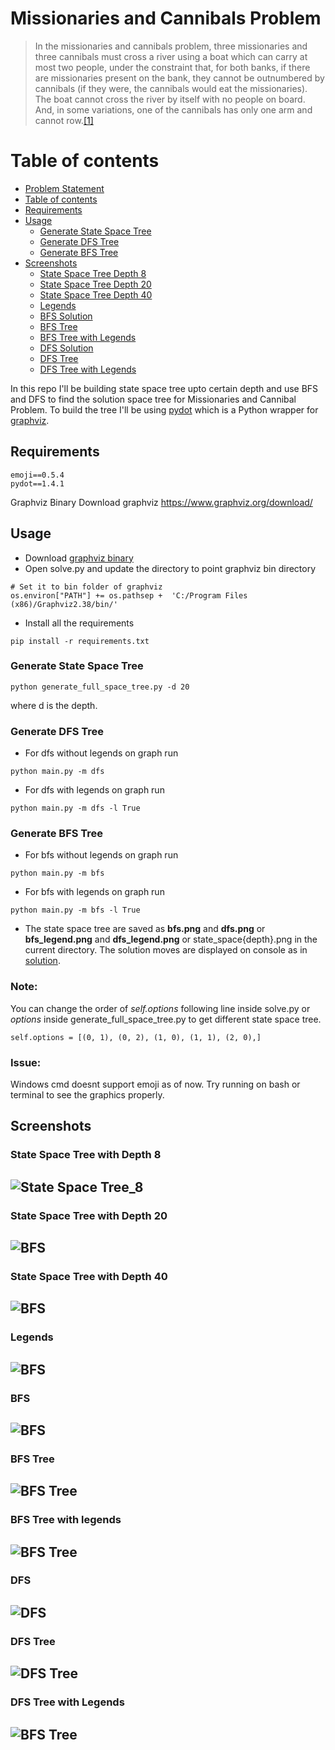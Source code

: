 
# Missionaries and Cannibals Problem 

> In the missionaries and cannibals problem, three missionaries and three cannibals must cross a river using a boat which can carry at most two people, under the constraint that, for both banks, if there are missionaries present on the bank, they cannot be outnumbered by cannibals (if they were, the cannibals would eat the missionaries). The boat cannot cross the river by itself with no people on board. And, in some variations, one of the cannibals has only one arm and cannot row.[[1]](https://en.wikipedia.org/wiki/Missionaries_and_cannibals_problem#cite_note-PressmanSingmaster-1)

Table of contents
=================

<!--ts-->
   * [Problem Statement](#missionaries-and-cannibals-problem)
   * [Table of contents](#table-of-contents)
   * [Requirements](#requirements)
   * [Usage](#usage)
	   * [Generate State Space Tree](#generate-state-space-tree)
	   * [Generate DFS Tree](#generate-dfs-tree)
	   * [Generate BFS Tree](#generate-bfs-tree)
   * [Screenshots](#screenshots)
	   * [State Space Tree Depth 8](#state-space-tree-with-depth-8)
	   * [State Space Tree Depth 20](#state-space-tree-with-depth-20)
	   * [State Space Tree Depth 40](#state-space-tree-with-depth-40)
	   * [Legends](#legends)
	   * [BFS Solution](#bfs)
	   * [BFS Tree](#bfs-tree)
	   * [BFS Tree with Legends](#bfs-tree-with-legends)
	   * [DFS Solution](#dfs)
	   * [DFS Tree](#dfs-tree)
	   * [DFS Tree with Legends](#dfs-tree-with-legends)
	
<!--te-->
In this repo I'll be building state space tree upto certain depth and use BFS and DFS to find the solution space tree for Missionaries and Cannibal Problem. To build the tree I'll be using [pydot](https://github.com/pydot/pydot) which is a Python wrapper  for [graphviz](https://www.graphviz.org/download/).

## Requirements
```
emoji==0.5.4
pydot==1.4.1
```

Graphviz Binary
Download graphviz https://www.graphviz.org/download/

## Usage

 - Download [graphviz binary](https://www.graphviz.org/download/) 
 - Open solve.py and  update  the directory to point graphviz bin directory
```
# Set it to bin folder of graphviz
os.environ["PATH"] += os.pathsep +  'C:/Program Files (x86)/Graphviz2.38/bin/'
``` 
- Install all the requirements
```
pip install -r requirements.txt
  ``` 
  ### Generate State Space Tree
```
python generate_full_space_tree.py -d 20
 ```
 where d is the depth.
  ### Generate DFS Tree
 - For dfs without legends on graph run
```
python main.py -m dfs
 ```
 
- For dfs with legends on graph run
```
python main.py -m dfs -l True
 ``` 
 ### Generate BFS Tree
 - For bfs without legends on graph run
 ```
python main.py -m bfs
  ``` 
  - For bfs with legends on graph run
```
python main.py -m bfs -l True
 ```

 - The state space tree are saved as **bfs.png** and **dfs.png** or **bfs_legend.png** and **dfs_legend.png**  or state_space{depth}.png in the current directory.
 The solution moves are displayed on console as in [solution](#bfs).

### Note:
You can change the order of *self.options* following line inside solve.py  or *options* inside generate_full_space_tree.py  to get different state space tree. 
```
self.options = [(0, 1), (0, 2), (1, 0), (1, 1), (2, 0),]
```
### Issue:
Windows cmd doesnt support emoji as of now. Try running on bash or terminal to see the graphics properly.

## Screenshots

### State Space Tree with Depth 8
![State Space Tree_8](https://github.com/sarangbishal/Missionaries-and-Cannibals-Problem/blob/master/assets/state_space_8.png)
---

### State Space Tree with Depth 20
![BFS](https://github.com/sarangbishal/Missionaries-and-Cannibals-Problem/blob/master/assets/state_space_20.png)
---
### State Space Tree with Depth 40
![BFS](https://github.com/sarangbishal/Missionaries-and-Cannibals-Problem/blob/master/assets/state_space_40.png)
---
### Legends
![BFS](https://github.com/sarangbishal/Missionaries-and-Cannibals-Problem/blob/master/assets/legend.JPG)
---
###  BFS
![BFS](https://github.com/sarangbishal/Missionaries-and-Cannibals-Problem/blob/master/assets/solution_bfs.JPG)
---

### BFS Tree
![BFS Tree](https://github.com/sarangbishal/Missionaries-and-Cannibals-Problem/blob/master/assets/bfs.png)
---

### BFS Tree with legends
![BFS Tree](https://github.com/sarangbishal/Missionaries-and-Cannibals-Problem/blob/master/assets/bfs_legend.png)
---

### DFS
![DFS](https://github.com/sarangbishal/Missionaries-and-Cannibals-Problem/blob/master/assets/solution_dfs.JPG)
---

### DFS Tree
![DFS Tree](https://github.com/sarangbishal/Missionaries-and-Cannibals-Problem/blob/master/assets/dfs.png)
---

### DFS Tree with Legends
![BFS Tree](https://github.com/sarangbishal/Missionaries-and-Cannibals-Problem/blob/master/assets/dfs_legend.png)
---
